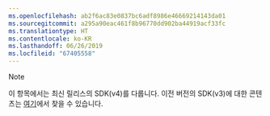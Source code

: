 ```yaml
---
ms.openlocfilehash: ab2f6ac83e0837bc6adf8986e46669214143da01
ms.sourcegitcommit: a295a90eac461f8b96770dd902ba44919acf33fc
ms.translationtype: HT
ms.contentlocale: ko-KR
ms.lasthandoff: 06/26/2019
ms.locfileid: "67405558"
---
```

> [!NOTE] 
> 이 항목에서는 최신 릴리스의 SDK(v4)를 다룹니다. 이전 버전의 SDK(v3)에 대한 콘텐츠는 [여기](https://docs.microsoft.com/azure/bot-service/?view=azure-bot-service-3.0)에서 찾을 수 있습니다.
